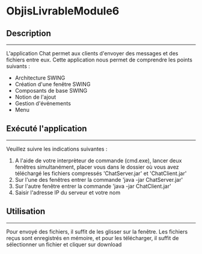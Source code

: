 # ObjisLivrableModule6
Description
-----------
-----------
L'application Chat permet aux clients d'envoyer des messages et des fichiers entre eux.
Cette application nous permet de comprendre les points suivants :
- Architecture SWING
- Création d'une fenêtre SWING
- Composants de base SWING
- Notion de l'ajout
- Gestion d'événements
- Menu

Exécuté l'application
---------------------
---------------------
Veuillez suivre les indications suivantes :
1) A l'aide de votre interprèteur de commande (cmd.exe), lancer deux fenêtres simultanément, placer vous dans le dossier où vous avez téléchargé les fichiers compressés 'ChatServer.jar' et 'ChatClient.jar'
2) Sur l'une des fenêtres entrer la commande 'java -jar ChatServer.jar'
3) Sur l'autre fenêtre entrer la commande 'java -jar ChatClient.jar'
4) Saisir l'adresse IP du serveur et votre nom

Utilisation
------------
------------
Pour envoyé des fichiers, il suffit de les glisser sur la fenêtre.
Les fichiers reçus sont enregistrés en mémoire, et pour les télécharger, il suffit de sélectionner un fichier et cliquer sur download

